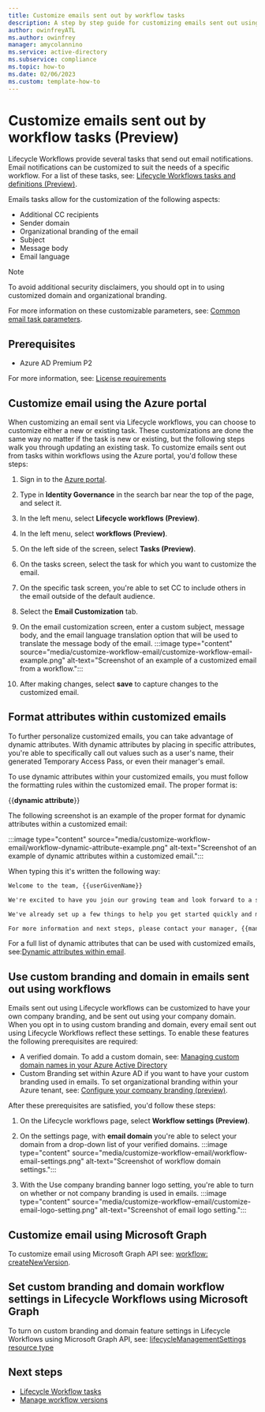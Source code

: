 ```yaml
---
title: Customize emails sent out by workflow tasks
description: A step by step guide for customizing emails sent out using tasks within Lifecycle Workflows
author: owinfreyATL
ms.author: owinfrey
manager: amycolannino
ms.service: active-directory
ms.subservice: compliance
ms.topic: how-to
ms.date: 02/06/2023
ms.custom: template-how-to
---
```


# Customize emails sent out by workflow tasks (Preview)

Lifecycle Workflows provide several tasks that send out email notifications. Email notifications can be customized to suit the needs of a specific workflow. For a list of these tasks, see: [Lifecycle Workflows tasks and definitions (Preview)](lifecycle-workflow-tasks.md).

Emails tasks allow for the customization of the following aspects:

- Additional CC recipients
- Sender domain
- Organizational branding of the email
- Subject
- Message body
- Email language

> [!NOTE]
> To avoid additional security disclaimers, you should opt in to using customized domain and organizational branding.

For more information on these customizable parameters, see: [Common email task parameters](lifecycle-workflow-tasks.md#common-email-task-parameters).

## Prerequisites

- Azure AD Premium P2

For more information, see: [License requirements](what-are-lifecycle-workflows.md#license-requirements)

## Customize email using the Azure portal

When customizing an email sent via Lifecycle workflows, you can choose to customize either a new or existing task. These customizations are done the same way no matter if the task is new or existing, but the following steps walk you through updating an existing task. To customize emails sent out from tasks within workflows using the Azure portal, you'd follow these steps:

1. Sign in to the [Azure portal](https://portal.azure.com).

1. Type in **Identity Governance** in the search bar near the top of the page, and select it.

1. In the left menu, select **Lifecycle workflows (Preview)**. 

1. In the left menu, select **workflows (Preview)**.
    
1. On the left side of the screen, select **Tasks (Preview)**.

1. On the tasks screen, select the task for which you want to customize the email.

1. On the specific task screen, you're able to set CC to include others in the email outside of the default audience. 

1. Select the **Email Customization** tab.

1. On the email customization screen, enter a custom subject, message body, and the email language translation option that will be used to translate the message body of the email.
    :::image type="content" source="media/customize-workflow-email/customize-workflow-email-example.png" alt-text="Screenshot of an example of a customized email from a workflow.":::
1. After making changes, select **save** to capture changes to the customized email.


## Format attributes within customized emails

To further personalize customized emails, you can take advantage of dynamic attributes. With dynamic attributes by placing in specific attributes, you're able to specifically call out values such as a user's name, their generated Temporary Access Pass, or even their manager's email.

To use dynamic attributes within your customized emails, you must follow the formatting rules within the customized email. The proper format is:

{{**dynamic attribute**}}

The following screenshot is an example of the proper format for dynamic attributes within a customized email:

:::image type="content" source="media/customize-workflow-email/workflow-dynamic-attribute-example.png" alt-text="Screenshot of an example of dynamic attributes within a customized email.":::

When typing this it's written the following way:

```html
Welcome to the team, {{userGivenName}}

We're excited to have you join our growing team and look forward to a successful and memorable journey together.

We've already set up a few things to help you get started quickly and make your onboarding process as smooth as possible.

For more information and next steps, please contact your manager, {{managerDisplayName}} 

```

For a full list of dynamic attributes that can be used with customized emails, see:[Dynamic attributes within email](lifecycle-workflow-tasks.md#dynamic-attributes-within-email).

## Use custom branding and domain in emails sent out using workflows

Emails sent out using Lifecycle workflows can be customized to have your own company branding, and be sent out using your company domain. When you opt in to using custom branding and domain, every email sent out using Lifecycle Workflows reflect these settings. To enable these features the following prerequisites are required:

- A verified domain. To add a custom domain, see: [Managing custom domain names in your Azure Active Directory](../enterprise-users/domains-manage.md)
- Custom Branding set within Azure AD if you want to have your custom branding used in emails. To set organizational branding within your Azure tenant, see: [Configure your company branding (preview)](../fundamentals/how-to-customize-branding.md).

After these prerequisites are satisfied, you'd follow these steps:

1. On the Lifecycle workflows page, select **Workflow settings (Preview)**.

1. On the settings page, with **email domain** you're able to select your domain from a drop-down list of your verified domains.
    :::image type="content" source="media/customize-workflow-email/workflow-email-settings.png" alt-text="Screenshot of workflow domain settings.":::
1. With the Use company branding banner logo setting, you're able to turn on whether or not company branding is used in emails.
    :::image type="content" source="media/customize-workflow-email/customize-email-logo-setting.png" alt-text="Screenshot of email logo setting.":::


## Customize email using Microsoft Graph

To customize email using Microsoft Graph API see: [workflow: createNewVersion](/graph/api/identitygovernance-workflow-createnewversion).

## Set custom branding and domain workflow settings in Lifecycle Workflows using Microsoft Graph

To turn on custom branding and domain feature settings in Lifecycle Workflows using Microsoft Graph API, see: [lifecycleManagementSettings resource type](/graph/api/resources/identitygovernance-lifecyclemanagementsettings)

## Next steps

- [Lifecycle Workflow tasks](lifecycle-workflow-tasks.md)
- [Manage workflow versions](manage-workflow-tasks.md)


